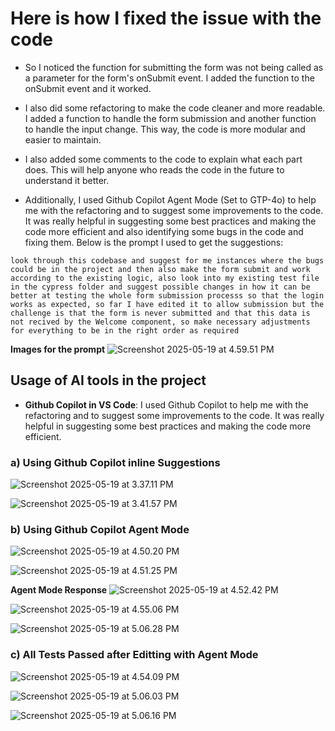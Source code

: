 # Here is how I fixed the issue with the code

- So I noticed the function for submitting the form was not being called as a parameter for the form's onSubmit event. I added the function to the onSubmit event and it worked.

- I also did some refactoring to make the code cleaner and more readable. I added a function to handle the form submission and another function to handle the input change. This way, the code is more modular and easier to maintain.

- I also added some comments to the code to explain what each part does. This will help anyone who reads the code in the future to understand it better.

- Additionally, I used Github Copilot Agent Mode (Set to GTP-4o) to help me with the refactoring and to suggest some improvements to the code. It was really helpful in suggesting some best practices and making the code more efficient and also identifying some bugs in the code and fixing them. Below is the prompt I used to get the suggestions:

```text
look through this codebase and suggest for me instances where the bugs could be in the project and then also make the form submit and work according to the existing logic, also look into my existing test file in the cypress folder and suggest possible changes in how it can be better at testing the whole form submission processs so that the login works as expected, so far I have edited it to allow submission but the challenge is that the form is never submitted and that this data is not recived by the Welcome component, so make necessary adjustments for everything to be in the right order as required
```

**Images for the prompt**
  ![Screenshot 2025-05-19 at 4.59.51 PM](./images/Screenshot%202025-05-19%20at%204.59.51 PM.png)

## Usage of AI tools in the project

- **Github Copilot in VS Code**: I used Github Copilot to help me with the refactoring and to suggest some improvements to the code. It was really helpful in suggesting some best practices and making the code more efficient.

### a) Using Github Copilot inline Suggestions

  ![Screenshot 2025-05-19 at 3.37.11 PM](./images/Screenshot%202025-05-19%20at%203.37.11 PM.png)

  ![Screenshot 2025-05-19 at 3.41.57 PM](./images/Screenshot%202025-05-19%20at%203.41.57 PM.png)

### b) Using Github Copilot Agent Mode

  ![Screenshot 2025-05-19 at 4.50.20 PM](./images/Screenshot%202025-05-19%20at%204.50.20 PM.png)

  ![Screenshot 2025-05-19 at 4.51.25 PM](./images/Screenshot%202025-05-19%20at%204.51.25 PM.png)

**Agent Mode Response**
  ![Screenshot 2025-05-19 at 4.52.42 PM](./images/Screenshot%202025-05-19%20at%204.52.42 PM.png)

  ![Screenshot 2025-05-19 at 4.55.06 PM](./images/Screenshot%202025-05-19%20at%204.55.06 PM.png)

  ![Screenshot 2025-05-19 at 5.06.28 PM](./images/Screenshot%202025-05-19%20at%205.14.39 PM.png)

### c) All Tests Passed after Editting with Agent Mode

  ![Screenshot 2025-05-19 at 4.54.09 PM](./images/Screenshot%202025-05-19%20at%204.54.09 PM.png)

  ![Screenshot 2025-05-19 at 5.06.03 PM](./images/Screenshot%202025-05-19%20at%205.06.03 PM.png)

  ![Screenshot 2025-05-19 at 5.06.16 PM](./images/Screenshot%202025-05-19%20at%205.06.16 PM.png)
  